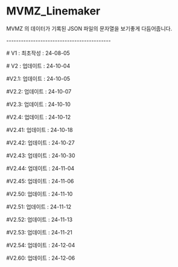 # MVMZ_Linemaker

MVMZ 의 데이터가 기록된 JSON 파일의 문자열을 보기좋게 다듬어줍니다.

<p>-------------------------------------------</p>

<p># V1 : 최초작성 : 24-08-05</p>

<p># V2 : 업데이트 : 24-10-04</p>

<p>#V2.1: 업데이트 : 24-10-05</p>

<p>#V2.2: 업데이트 : 24-10-07</p>

<p>#V2.3: 업데이트 : 24-10-10</p>

<p>#V2.4: 업데이트 : 24-10-12</p>

<p>#V2.41: 업데이트 : 24-10-18</p>

<p>#V2.42: 업데이트 : 24-10-27</p>

<p>#V2.43: 업데이트 : 24-10-30</p>

<p>#V2.44: 업데이트 : 24-11-04</p>

<p>#V2.45: 업데이트 : 24-11-06</p>

<p>#V2.50: 업데이트 : 24-11-10</p>

<p>#V2.51: 업데이트 : 24-11-12</p>

<p>#V2.52: 업데이트 : 24-11-13</p>

<p>#V2.53: 업데이트 : 24-11-21</p>

<p>#V2.54: 업데이트 : 24-12-04</p>

<p>#V2.60: 업데이트 : 24-12-06</p>
